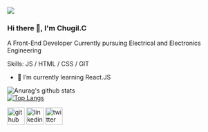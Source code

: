 ![](https://pbs.twimg.com/profile_banners/1053968660459532288/1592320148/600x200)
### Hi there 👋, I'm Chugil.C
A Front-End Developer Currently pursuing  Electrical and Electronics Engineering

Skills:  JS / HTML / CSS /  GIT

- 🌱 I’m currently learning React.JS 

![Anurag's github stats](https://github-readme-stats.vercel.app/api?username=chugilc&show_icons=true&theme=dark)<br/>
[![Top Langs](https://github-readme-stats.vercel.app/api/top-langs/?username=chugilc)](https://github.com/chugilc/github-readme-stats)

[<img src='https://cdn.jsdelivr.net/npm/simple-icons@3.0.1/icons/github.svg' alt='github' height='40'>](https://github.com/https://github.com/ChugilC)    [<img src='https://cdn.jsdelivr.net/npm/simple-icons@3.0.1/icons/linkedin.svg' alt='linkedin' height='40'>](https://www.linkedin.com/in/https://www.linkedin.com/in/chugil-c-345318175//)         [<img src='https://cdn.jsdelivr.net/npm/simple-icons@3.0.1/icons/twitter.svg' alt='twitter' height='40'>](https://twitter.com/https://twitter.com/Chugil_C)  
